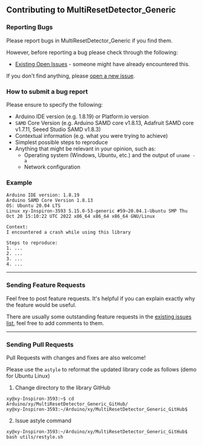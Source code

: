 ## Contributing to MultiResetDetector_Generic

### Reporting Bugs

Please report bugs in MultiResetDetector_Generic if you find them.

However, before reporting a bug please check through the following:

* [Existing Open Issues](https://github.com/khoih-prog/MultiResetDetector_Generic/issues) - someone might have already encountered this.

If you don't find anything, please [open a new issue](https://github.com/khoih-prog/MultiResetDetector_Generic/issues/new).

### How to submit a bug report

Please ensure to specify the following:

* Arduino IDE version (e.g. 1.8.19) or Platform.io version
* `SAMD` Core Version (e.g. Arduino SAMD core v1.8.13, Adafruit SAMD core v1.7.11, Seeed Studio SAMD v1.8.3)
* Contextual information (e.g. what you were trying to achieve)
* Simplest possible steps to reproduce
* Anything that might be relevant in your opinion, such as:
  * Operating system (Windows, Ubuntu, etc.) and the output of `uname -a`
  * Network configuration


### Example

```
Arduino IDE version: 1.8.19
Arduino SAMD Core Version 1.8.13
OS: Ubuntu 20.04 LTS
Linux xy-Inspiron-3593 5.15.0-53-generic #59~20.04.1-Ubuntu SMP Thu Oct 20 15:10:22 UTC 2022 x86_64 x86_64 x86_64 GNU/Linux

Context:
I encountered a crash while using this library

Steps to reproduce:
1. ...
2. ...
3. ...
4. ...
```

---

### Sending Feature Requests

Feel free to post feature requests. It's helpful if you can explain exactly why the feature would be useful.

There are usually some outstanding feature requests in the [existing issues list](https://github.com/khoih-prog/MultiResetDetector_Generic/issues?q=is%3Aopen+is%3Aissue+label%3Aenhancement), feel free to add comments to them.

---

### Sending Pull Requests

Pull Requests with changes and fixes are also welcome!

Please use the `astyle` to reformat the updated library code as follows (demo for Ubuntu Linux)

1. Change directory to the library GitHub

```
xy@xy-Inspiron-3593:~$ cd Arduino/xy/MultiResetDetector_Generic_GitHub/
xy@xy-Inspiron-3593:~/Arduino/xy/MultiResetDetector_Generic_GitHub$
```

2. Issue astyle command

```
xy@xy-Inspiron-3593:~/Arduino/xy/MultiResetDetector_Generic_GitHub$ bash utils/restyle.sh
```



